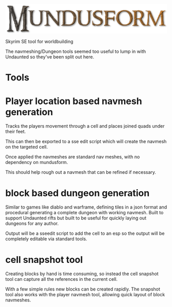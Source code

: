 <p align="center">
  <img src="./docs/logo.png" alt="Size Limit CLI" width="720">
</p>

Skyrim SE tool for worldbuilding

The navmeshing/Dungeon tools seemed too useful to lump in with Undaunted so they've been split out here.


# Tools

# Player location based navmesh generation 

Tracks the players movement through a cell and places joined quads under their feet.

This can then be exported to a sse edit script which will create the navmesh on the targeted cell.

Once applied the navmeshes are standard nav meshes, with no dependency on mundusform.

This should help rough out a navmesh that can be refined if necessary.


# block based dungeon generation 

Similar to games like diablo and warframe, defining tiles in a json format and procedural generating a complete dungeon with working navmesh.
Built to support Undaunted rifts but built to be useful for quickly laying out dungeons for any author.

Output will be a sseedit script to add the cell to an esp so the output will be completely editable via standard tools.

# cell snapshot tool

Creating blocks by hand is time consuming, so instead the cell snapshot tool can capture all the references in the current cell.

With a few simple rules new blocks can be created rapidly.
The snapshot tool also works with the player navmesh tool, allowing quick layout of block navmeshes.
